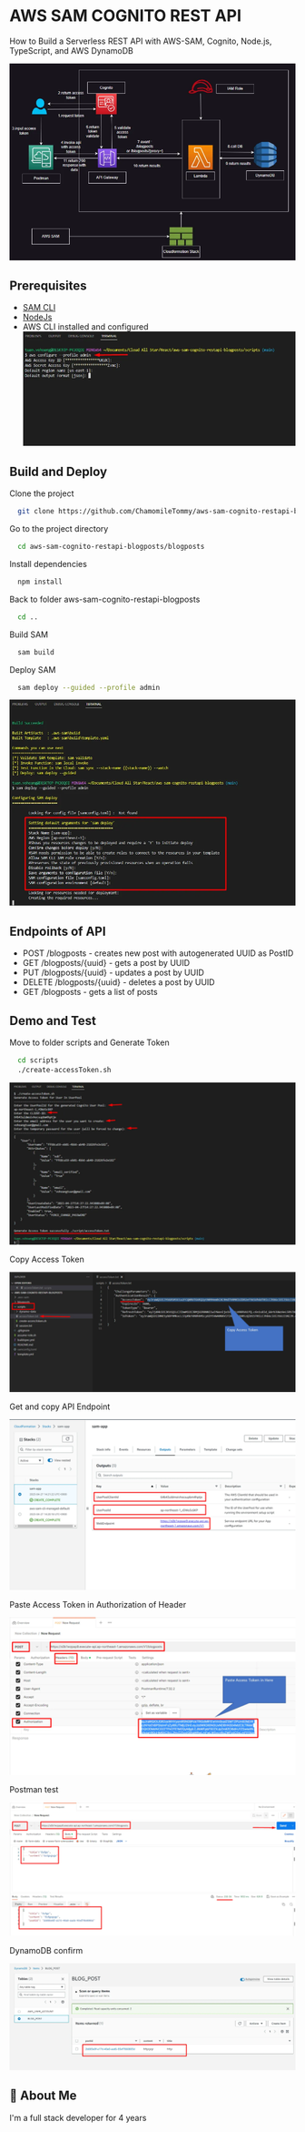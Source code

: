 # AWS SAM COGNITO REST API

How to Build a Serverless REST API with AWS-SAM, Cognito, Node.js, TypeScript, and AWS DynamoDB

![My Image](./picture/architecture.png)

## Prerequisites

- [SAM CLI](https://docs.aws.amazon.com/serverless-application-model/latest/developerguide/serverless-sam-cli-install-mac.html)
- [NodeJs](https://nodejs.org/en)
- AWS CLI installed and configured
  ![My Image](./picture/awsconfigure.png)

## Build and Deploy

Clone the project

```bash
  git clone https://github.com/ChamomileTommy/aws-sam-cognito-restapi-blogposts.git
```

Go to the project directory

```bash
  cd aws-sam-cognito-restapi-blogposts/blogposts
```

Install dependencies

```bash
  npm install
```

Back to folder aws-sam-cognito-restapi-blogposts

```bash
  cd ..
```

Build SAM

```bash
  sam build
```

Deploy SAM

```bash
  sam deploy --guided --profile admin
```

![My Image](./picture/samdeploy.png)

## Endpoints of API

- POST /blogposts - creates new post with autogenerated UUID as PostID
- GET /blogposts/{uuid} - gets a post by UUID
- PUT /blogposts/{uuid} - updates a post by UUID
- DELETE /blogposts/{uuid} - deletes a post by UUID
- GET /blogposts - gets a list of posts

## Demo and Test

Move to folder scripts and Generate Token

```bash
  cd scripts
  ./create-accessToken.sh
```

![My Image](./picture/script.png)

Copy Access Token

![My Image](./picture/accessToken.png)

Get and copy API Endpoint

![My Image](./picture/endpoint.png)

Paste Access Token in Authorization of Header

![My Image](./picture/pasteAccessToken.png)

Postman test

![My Image](./picture/postman.png)

DynamoDB confirm

![My Image](./picture/dynamo.png)

## 🚀 About Me

I'm a full stack developer for 4 years
